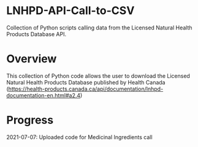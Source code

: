 # LNHPD-API-Call-to-CSV
Collection of Python scripts calling data from the Licensed Natural Health Products Database API.

# Overview
This collection of Python code allows the user to download the Licensed Natural Health Products Database published by Health Canada (https://health-products.canada.ca/api/documentation/lnhpd-documentation-en.html#a2.4)

# Progress
2021-07-07: Uploaded code for Medicinal Ingredients call
